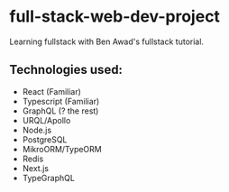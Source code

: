 # full-stack-web-dev-project
Learning fullstack with Ben Awad's fullstack tutorial.

## Technologies used: 
- React (Familiar)
- Typescript (Familiar)
- GraphQL (? the rest)
- URQL/Apollo
- Node.js
- PostgreSQL
- MikroORM/TypeORM
- Redis
- Next.js
- TypeGraphQL
